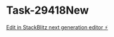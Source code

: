 # Task-29418New

[Edit in StackBlitz next generation editor ⚡️](https://stackblitz.com/~/github.com/kevin-turing/Task-29418New)
